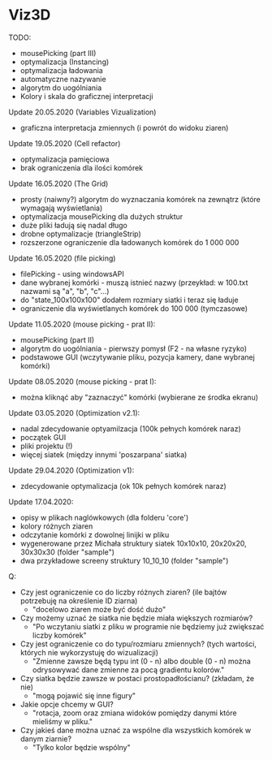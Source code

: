 # Viz3D
TODO:
 - mousePicking (part III)
 - optymalizacja (Instancing)
 - optymalizacja ładowania
 - automatyczne nazywanie
 - algorytm do uogólniania
 - Kolory i skala do graficznej interpretacji

 Update 20.05.2020 (Variables Vizualization)
 + graficzna interpretacja zmiennych (i powrót do widoku ziaren)

 Update 19.05.2020 (Cell refactor)
 + optymalizacja pamięciowa
 + brak ograniczenia dla ilości komórek 

Update 16.05.2020 (The Grid)
 + prosty (naiwny?) algorytm do wyznaczania komórek na zewnątrz (które wymagają wyświetlania)
 + optymalizacja mousePicking dla dużych struktur
 + duże pliki ładują się nadal długo
 + drobne optymalizacje (triangleStrip)
 + rozszerzone ograniczenie dla ładowanych komórek do 1 000 000

Update 16.05.2020 (file picking)
 + filePicking - using windowsAPI
 + dane wybranej komórki - muszą istnieć nazwy (przeykład: w 100.txt nazwami są "a", "b", "c"...)
 + do "state_100x100x100" dodałem rozmiary siatki i teraz się ładuje
 + ograniczenie dla wyświetlanych komórek do 100 000 (tymczasowe)

Update 11.05.2020 (mouse picking - prat II):
 + mousePicking (part II)
 + algorytm do uogólniania - pierwszy pomysł (F2 - na własne ryzyko)
 + podstawowe GUI (wczytywanie pliku, pozycja kamery, dane wybranej komórki)

Update 08.05.2020 (mouse picking - prat I):
 + można kliknąć aby "zaznaczyć" komórki (wybierane ze środka ekranu)

Update 03.05.2020 (Optimization v2.1):
 + nadal zdecydowanie optyamilzacja (100k pełnych komórek naraz)
 + początek GUI
 + pliki projektu (!)
 + więcej siatek (między innymi 'poszarpana' siatka)

Update 29.04.2020 (Optimization v1):
 + zdecydowanie optymalizacja (ok 10k pełnych komórek naraz)

Update 17.04.2020:
 + opisy w plikach naglówkowych (dla folderu 'core')
 + kolory różnych ziaren
 + odczytanie komórki z dowolnej linijki w pliku
 + wygenerowane przez Michała struktury siatek 10x10x10, 20x20x20, 30x30x30 (folder "sample")
 + dwa przykładowe screeny struktury 10_10_10 (folder "sample")

Q:
 + Czy jest ograniczenie co do liczby różnych ziaren? (ile bajtów potrzebuję na określenie ID ziarna)
    - "docelowo ziaren może być dość dużo"
 + Czy możemy uznać że siatka nie będzie miała większych rozmiarów?
    - "Po wczytaniu siatki z pliku w programie nie będziemy już zwiększać liczby komórek"
 + Czy jest ograniczenie co do typu/rozmiaru zmiennych? (tych wartości, których nie wykorzystuję do wizualizacji)
    - "Zmienne zawsze będą typu int (0 - n) albo double (0 - n) można odrysowywać dane zmienne za pocą gradientu kolorów."
 + Czy siatka będzie zawsze w postaci prostopadłościanu? (zkładam, że nie)
    - "mogą pojawić się inne figury"
 + Jakie opcje chcemy w GUI?
    - "rotacja, zoom oraz zmiana widoków pomiędzy danymi które mieliśmy w pliku."
 + Czy jakieś dane można uznać za wspólne dla wszystkich komórek w danym ziarnie?
    - "Tylko kolor będzie wspólny"